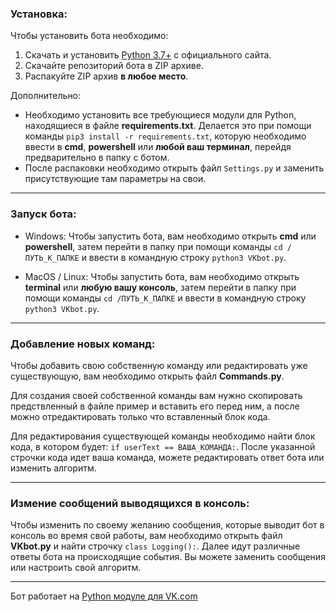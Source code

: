 ### Установка:
Чтобы установить бота необходимо:
1. Скачать и установить [Python 3.7+](https://www.python.org/downloads/) c официального сайта.
2. Скачайте репозиторий бота в ZIP архиве.
3. Распакуйте ZIP архив **в любое место**.

Дополнительно:
* Необходимо установить все требующиеся модули для Python, находящиеся в файле **requirements.txt**. Делается это при помощи команды `pip3 install -r requirements.txt`, которую необходимо ввести в **cmd**, **powershell** или **любой ваш терминал**, перейдя предварительно в папку с ботом.
* После распаковки необходимо открыть файл `Settings.py` и заменить присутствующие там параметры на свои.
____
### Запуск бота:
* Windows: Чтобы запустить бота, вам необходимо открыть **cmd** или **powershell**, затем перейти в папку при помощи команды `cd /ПУТЬ_К_ПАПКЕ` и ввести в командную строку `python3 VKbot.py`.

* MacOS / Linux: Чтобы запустить бота, вам необходимо открыть **terminal** или **любую вашу консоль**, затем перейти в папку при помощи команды `cd /ПУТЬ_К_ПАПКЕ` и ввести в командную строку `python3 VKbot.py`.
____
### Добавление новых команд:
Чтобы добавить свою собственную команду или редактировать уже существующую, вам необходимо открыть файл **Commands.py**.

Для создания своей собственной команды вам нужно скопировать предствленный в файле пример и вставить его перед ним, а после можно отредактировать только что вставленный блок кода.

Для редактирования существующей команды необходимо найти блок кода, в котором будет: `if userText == ВАША_КОМАНДА:`. После указанной строчки кода идет ваша команда, можете редактировать ответ бота или изменить алгоритм.
____
### Измение сообщений выводящихся в консоль:
Чтобы изменить по своему желанию сообщения, которые выводит бот в консоль во время свой работы, вам необходимо открыть файл **VKbot.py** и найти строчку `class Logging():`. Далее идут различные ответы бота на происходящие события. Вы можете заменить сообщения или настроить свой алгоритм.
____
Бот работает на [Python модуле для VK.com](https://github.com/python273/vk_api)